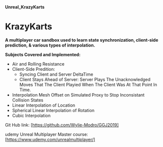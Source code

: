 **Unreal_KrazyKarts**

# KrazyKarts
**A multiplayer car sandbox used to learn state synchronization, client-side prediction, &amp; various types of interpolation.**

**Subjects Covered and Implemented:** 
* Air and Rolling Resistance
* Client-Side Predition: 
  * Syncing Client and Server DeltaTime
  * Client Stays Ahead of Server: Server Plays The Unacknowledged Moves That The Client Playied When The Client Was At That Point In Time.
* Interpolation Mesh Offset on Simulated Proxy to Stop Inconsistant Collision States
* Linear Interpolation of Location 
* Spherical Linear Interpolation of Rotation
* Cubic Interpolation 


Git Hub link: [https://github.com/Wylie-Modro/GGJ2019]

udemy Unreal Multiplayer Master course: [https://www.udemy.com/unrealmultiplayer/]
